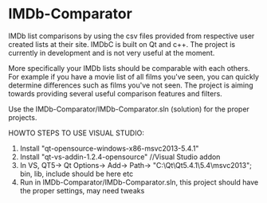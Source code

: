 IMDb-Comparator
===============
IMDb list comparisons by using the csv files provided from respective user created lists at their site. IMDbC is built on Qt and c++. The project is currently in development and is not very useful at the moment. 


More specifically your IMDb lists should be comparable with each others. For example if you have a movie list of all films you've seen, you can quickly determine differences such as films you've not seen. The project is aiming towards providing several useful comparison features and filters. 

Use the IMDb-Comparator/IMDb-Comparator.sln (solution) for the proper projects. 


HOWTO STEPS TO USE VISUAL STUDIO:
1. Install "qt-opensource-windows-x86-msvc2013-5.4.1"
2. Install "qt-vs-addin-1.2.4-opensource" //Visual Studio addon
3. In VS, QT5-> Qt Options-> Add-> Path-> "C:\Qt\Qt5.4.1\5.4\msvc2013"; bin, lib, include should be here etc
4. Run in IMDb-Comparator/IMDb-Comparator.sln, this project should have the proper settings, may need tweaks